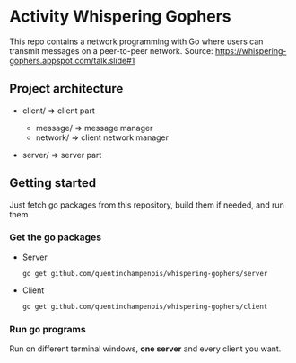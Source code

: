 # Activity Whispering Gophers

This repo contains a network programming with Go where users can transmit messages on a peer-to-peer network.
Source: https://whispering-gophers.appspot.com/talk.slide#1


## Project architecture

* client/ => client part
    * message/ => message manager
    * network/ => client network manager     


* server/ => server part

## Getting started

Just fetch go packages from this repository, build them if needed, and run them

### Get the go packages

- Server

    `go get github.com/quentinchampenois/whispering-gophers/server`


- Client

    `go get github.com/quentinchampenois/whispering-gophers/client`

### Run go programs

Run on different terminal windows, __one server__ and every client you want.

